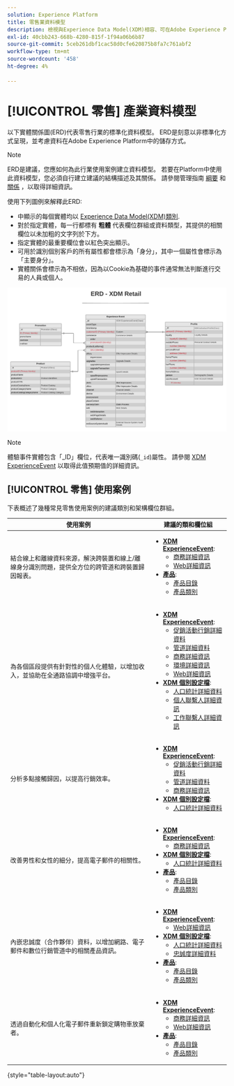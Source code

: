 ```yaml
---
solution: Experience Platform
title: 零售業資料模型
description: 檢視與Experience Data Model(XDM)相容、可在Adobe Experience Platform中使用的零售業標準化資料模型。
exl-id: 40cbb243-668b-4280-815f-1f94a06b6b87
source-git-commit: 5ceb261dbf1cac58d0cfe620875b8fa7c761abf2
workflow-type: tm+mt
source-wordcount: '458'
ht-degree: 4%

---
```


# [!UICONTROL 零售] 產業資料模型

以下實體關係圖(ERD)代表零售行業的標準化資料模型。 ERD是刻意以非標準化方式呈現，並考慮資料在Adobe Experience Platform中的儲存方式。

>[!NOTE]
>
>ERD是建議，您應如何為此行業使用案例建立資料模型。 若要在Platform中使用此資料模型，您必須自行建立建議的結構描述及其關係。 請參閱管理指南 [綱要](../../ui/resources/schemas.md) 和 [關係](../../tutorials/relationship-ui.md) ，以取得詳細資訊。

使用下列圖例來解釋此ERD:

* 中顯示的每個實體均以 [Experience Data Model(XDM)類別](../composition.md#class).
* 對於指定實體，每一行都標有 **粗體** 代表欄位群組或資料類型，其提供的相關欄位以未加粗的文字列於下方。
* 指定實體的最重要欄位會以紅色突出顯示。
* 可用於識別個別客戶的所有屬性都會標示為「身分」，其中一個屬性會標示為「主要身分」。
* 實體關係會標示為不相依，因為以Cookie為基礎的事件通常無法判斷進行交易的人員或個人。

![](../../images/industries/retail.png)

>[!NOTE]
>
>體驗事件實體包含「_ID」欄位，代表唯一識別碼(`_id`)屬性。 請參閱 [XDM ExperienceEvent](../../classes/experienceevent.md) 以取得此值預期值的詳細資訊。

## [!UICONTROL 零售] 使用案例

下表概述了幾種常見零售使用案例的建議類別和架構欄位群組。

| 使用案例 | 建議的類和欄位組 |
| --- | --- |
| 結合線上和離線資料來源，解決跨裝置和線上/離線身分識別問題，提供全方位的跨管道和跨裝置歸因報表。 | <ul><li>**[XDM ExperienceEvent](../../classes/experienceevent.md)**:<ul><li>[商務詳細資訊](../../field-groups/event/commerce-details.md)</li><li>[Web詳細資訊](../../field-groups/event/web-details.md)</li></ul></li><li>**[產品](../../classes/product.md)**:<ul><li>[產品目錄](../../field-groups/product/product-catalog.md)</li><li>[產品類別](../../field-groups/product/product-category.md)</li></ul></li></ul> |
| 為各個區段提供有針對性的個人化體驗，以增加收入，並協助在全通路協調中增強平台。 | <ul><li>**[XDM ExperienceEvent](../../classes/experienceevent.md)**:<ul><li>[促銷活動行銷詳細資料](../../field-groups/event/campaign-marketing-details.md)</li><li>[管道詳細資料](../../field-groups/event/channel-details.md)</li><li>[商務詳細資訊](../../field-groups/event/commerce-details.md)</li><li>[環境詳細資訊](../../field-groups/event/environment-details.md)</li><li>[Web詳細資訊](../../field-groups/event/web-details.md)</li></ul></li><li>**[XDM 個別設定檔](../../classes/individual-profile.md)**:<ul><li>[人口統計詳細資料](../../field-groups/profile/demographic-details.md)</li><li>[個人聯繫人詳細資訊](../../field-groups/profile/personal-contact-details.md)</li><li>[工作聯繫人詳細資訊](../../field-groups/profile/work-contact-details.md)</li></ul></li></ul> |
| 分析多點接觸歸因，以提高行銷效率。 | <ul><li>**[XDM ExperienceEvent](../../classes/experienceevent.md)**:<ul><li>[促銷活動行銷詳細資料](../../field-groups/event/campaign-marketing-details.md)</li><li>[管道詳細資料](../../field-groups/event/channel-details.md)</li><li>[商務詳細資訊](../../field-groups/event/commerce-details.md)</li></ul></li><li>**[XDM 個別設定檔](../../classes/individual-profile.md)**:<ul><li>[人口統計詳細資料](../../field-groups/profile/demographic-details.md)</li></ul></li></ul> |
| 改善男性和女性的細分，提高電子郵件的相關性。 | <ul><li>**[XDM ExperienceEvent](../../classes/experienceevent.md)**:<ul><li>[商務詳細資訊](../../field-groups/event/commerce-details.md)</li></ul></li><li>**[XDM 個別設定檔](../../classes/individual-profile.md)**:<ul><li>[人口統計詳細資料](../../field-groups/profile/demographic-details.md)</li></ul></li><li>**[產品](../../classes/product.md)**:<ul><li>[產品目錄](../../field-groups/product/product-catalog.md)</li><li>[產品類別](../../field-groups/product/product-category.md)</li></ul></li></ul> |
| 內嵌忠誠度（合作夥伴）資料，以增加網路、電子郵件和數位行銷管道中的相關產品資訊。 | <ul><li>**[XDM ExperienceEvent](../../classes/experienceevent.md)**:<ul><li>[Web詳細資訊](../../field-groups/event/web-details.md)</li></ul></li><li>**[XDM 個別設定檔](../../classes/individual-profile.md)**:<ul><li>[人口統計詳細資料](../../field-groups/profile/demographic-details.md)</li><li>[忠誠度詳細資料](../../field-groups/profile/loyalty-details.md)</li></ul></li><li>**[產品](../../classes/product.md)**:<ul><li>[產品目錄](../../field-groups/product/product-catalog.md)</li><li>[產品類別](../../field-groups/product/product-category.md)</li></ul></li></ul> |
| 透過自動化和個人化電子郵件重新鎖定購物車放棄者。 | <ul><li>**[XDM ExperienceEvent](../../classes/experienceevent.md)**:<ul><li>[商務詳細資訊](../../field-groups/event/commerce-details.md)</li><li>[Web詳細資訊](../../field-groups/event/web-details.md)</li></ul></li><li>**[產品](../../classes/product.md)**:<ul><li>[產品目錄](../../field-groups/product/product-catalog.md)</li><li>[產品類別](../../field-groups/product/product-category.md)</li></ul></li></ul> |

{style="table-layout:auto"}
